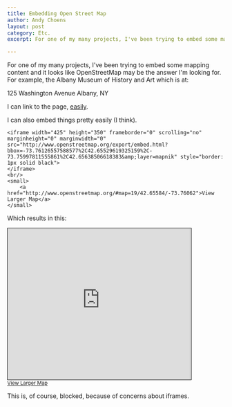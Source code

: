 ```yaml
---
title: Embedding Open Street Map
author: Andy Choens
layout: post
category: Etc.
excerpt: For one of my many projects, I've been trying to embed some mapping content and it looks like OpenStreetMap may be the answer I'm looking for.

---
```


For one of my many projects, I've been trying to embed some mapping
content and it looks like OpenStreetMap may be the answer I'm looking
for. For example, the Albany Museum of History and Art which is at:

125 Washington Avenue Albany, NY

I can link to the page, [easily](http://www.openstreetmap.org/way/89868754).

I can also embed things pretty easily (I think).

    <iframe width="425" height="350" frameborder="0" scrolling="no" marginheight="0" marginwidth="0" src="http://www.openstreetmap.org/export/embed.html?bbox=-73.76126557588577%2C42.65529619325159%2C-73.75997811555861%2C42.65638506618383&amp;layer=mapnik" style="border: 1px solid black">
    </iframe>
    <br/>
    <small>
        <a href="http://www.openstreetmap.org/#map=19/42.65584/-73.76062">View Larger Map</a>
    </small>

Which results in this:

<iframe width="425" height="350" frameborder="0" scrolling="no" marginheight="0" marginwidth="0" src="http://www.openstreetmap.org/export/embed.html?bbox=-73.76126557588577%2C42.65529619325159%2C-73.75997811555861%2C42.65638506618383&amp;layer=mapnik" style="border: 1px solid black">
</iframe>
<br/>
<small>
    <a href="http://www.openstreetmap.org/#map=19/42.65584/-73.76062">View Larger Map</a>
</small>

This is, of course, blocked, because of concerns about iframes.
